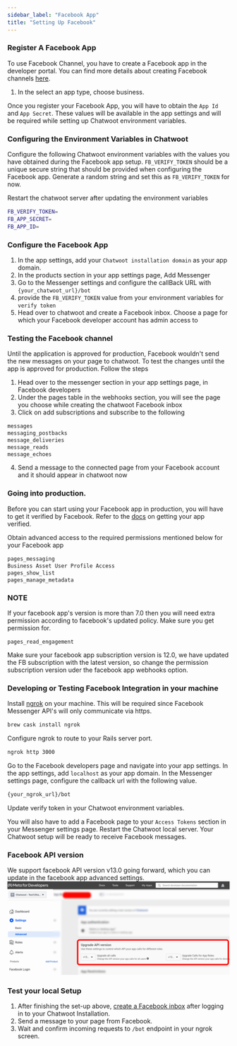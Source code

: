 ```yaml
---
sidebar_label: "Facebook App"
title: "Setting Up Facebook"
---
```


### Register A Facebook App

To use Facebook Channel, you have to create a Facebook app in the developer portal. You can find more details about creating Facebook channels [here](https://developers.facebook.com/docs/apps/#register).

1. In the select an app type, choose business.

Once you register your Facebook App, you will have to obtain the `App Id` and `App Secret`. These values will be available in the app settings and will be required while setting up Chatwoot environment variables.

### Configuring the Environment Variables in Chatwoot

Configure the following Chatwoot environment variables with the values you have obtained during the Facebook app setup.
`FB_VERIFY_TOKEN` should be a unique secure string that should be provided when configuring the Facebook app. Generate a
random string and set this as `FB_VERIFY_TOKEN` for now.

Restart the chatwoot server after updating the environment variables

```bash
FB_VERIFY_TOKEN=
FB_APP_SECRET=
FB_APP_ID=
```

### Configure the Facebook App

1. In the app settings, add your `Chatwoot installation domain` as your app domain.
2. In the products section in your app settings page, Add Messenger
3. Go to the Messenger settings and configure the callBack URL with `{your_chatwoot_url}/bot`
4. provide the `FB_VERIFY_TOKEN` value from your environment variables for `verify token`
5. Head over to chatwoot and create a Facebook inbox. Choose a page for which your Facebook developer account has admin access to

### Testing the Facebook channel

Until the application is approved for production, Facebook wouldn't send the new messages on your page to chatwoot.
To test the changes until the app is approved for production. Follow the steps

1. Head over to the messenger section in your app settings page, in Facebook developers
2. Under the pages table in the webhooks section, you will see the page you choose while creating the chatwoot Facebook inbox
3. Click on add subscriptions and subscribe to the following
```
messages
messaging_postbacks
message_deliveries
message_reads
message_echoes
```
4. Send a message to the connected page from your Facebook account and it should appear in chatwoot now

### Going into production.

Before you can start using your Facebook app in production, you will have to get it verified by Facebook. Refer to the [docs](https://developers.facebook.com/docs/apps/review/) on getting your app verified.

Obtain advanced access to the required permissions mentioned below for your Facebook app
```
pages_messaging
Business Asset User Profile Access
pages_show_list
pages_manage_metadata
```
### NOTE
If your facebook app's version is more than 7.0 then you will need extra permission according to facebook's updated policy. Make sure you get permission for.
```
pages_read_engagement
```
Make sure your facebook app subscription version is 12.0, we have updated the FB subscription with the latest version, so change the permission subscription version uder the facebook app webhooks option.

### Developing or Testing Facebook Integration in your machine

Install [ngrok](https://ngrok.com/docs) on your machine. This will be required since Facebook Messenger API's will only communicate via https.

```bash
brew cask install ngrok
```

Configure ngrok to route to your Rails server port.

```bash
ngrok http 3000
```

Go to the Facebook developers page and navigate into your app settings. In the app settings, add `localhost` as your app domain.
In the Messenger settings page, configure the callback url with the following value.

```bash
{your_ngrok_url}/bot
```

Update verify token in your Chatwoot environment variables.

You will also have to add a Facebook page to your `Access Tokens` section in your Messenger settings page.
Restart the Chatwoot local server. Your Chatwoot setup will be ready to receive Facebook messages.

### Facebook API version

We support facebook API version v13.0 going forward, which you can update in the facebook app advanced settings.
![fb_api_version](./images/facebook/fb_api_version.png)

### Test your local Setup

1. After finishing the set-up above, [create a Facebook inbox](/docs/product/channels/facebook) after logging in to your Chatwoot Installation.
2. Send a message to your page from Facebook.
3. Wait and confirm incoming requests to `/bot` endpoint in your ngrok screen.

